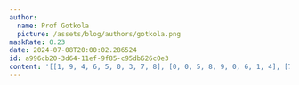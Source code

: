 ```yaml
---
author:
  name: Prof Gotkola
  picture: /assets/blog/authors/gotkola.png
maskRate: 0.23
date: 2024-07-08T20:00:02.286524
id: a996cb20-3d64-11ef-9f85-c95db626c0e3
content: '[[1, 9, 4, 6, 5, 0, 3, 7, 8], [0, 0, 5, 8, 9, 0, 6, 1, 4], [7, 8, 6, 0, 1, 3, 0, 9, 5], [9, 5, 8, 3, 2, 1, 4, 6, 7], [4, 0, 1, 0, 6, 0, 5, 2, 0], [0, 6, 7, 0, 4, 0, 1, 8, 3], [5, 4, 2, 0, 7, 9, 8, 0, 6], [0, 7, 3, 2, 8, 4, 9, 5, 0], [8, 1, 9, 5, 3, 6, 7, 4, 0]]'
---
```

